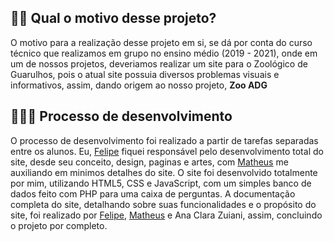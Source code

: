  ## 🐱‍🏍 Qual o motivo desse projeto?

O motivo para a realização desse projeto em si, se dá por conta do curso técnico que realizamos em grupo no ensino médio (2019 - 2021), onde em um de nossos projetos, deveriamos realizar um site para o Zoológico de Guarulhos, pois o atual site possuia diversos problemas visuais e informativos, assim, dando origem ao nosso projeto, **Zoo ADG**

## 👨🏽‍💻 Processo de desenvolvimento

O processo de desenvolvimento foi realizado a partir de tarefas separadas entre os alunos. Eu, [Felipe](https://github.com/Muratawga) fiquei responsável pelo desenvolvimento total do site, desde seu conceito,  design, paginas e artes, com [Matheus](https://github.com/Matheus767) me auxiliando em minimos detalhes do site.
O site foi desenvolvido totalmente por mim, utilizando HTML5, CSS e  JavaScript, com um simples banco de dados feito com PHP para uma caixa de perguntas.
A documentação completa do site, detalhando sobre suas funcionalidades e o propósito do site, foi realizado por [Felipe](https://github.com/Muratawga), [Matheus](https://github.com/Matheus767) e Ana Clara Zuiani, assim, concluindo o projeto por completo.
